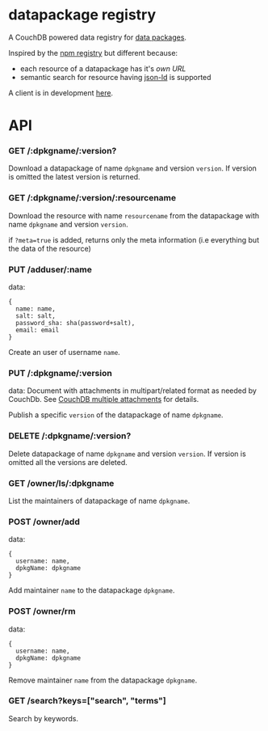 datapackage registry
====================

A CouchDB powered data registry for [data packages](http://dataprotocols.org/data-packages/).

Inspired by the [npm registry](https://github.com/isaacs/npmjs.org)
but different because:

- each resource of a datapackage has it's _own URL_
- semantic search for resource having [json-ld](http://json-ld.org/) is supported

A client is in development [here](https://github.com/standard-analytics/dpm-stan).


API
===


### GET /:dpkgname/:version?

Download a datapackage of name ```dpkgname``` and version
```version```. If version is omitted the latest version is returned.

### GET /:dpkgname/:version/:resourcename

Download the resource with name ```resourcename``` from the
datapackage with name ```dpkgname``` and version ```version```.

if ```?meta=true``` is added, returns only the meta information (i.e
everything but the data of the resource)

### PUT /adduser/:name

data:

    {
      name: name,
      salt: salt,
      password_sha: sha(password+salt),
      email: email
    }
    
Create an user of username ```name```.


### PUT /:dpkgname/:version

data: Document with attachments in multipart/related format as needed by CouchDb. See
[CouchDB multiple attachments](http://docs.couchdb.org/en/latest/api/document/common.html#creating-multiple-attachments)
for details.

Publish a specific ```version``` of the datapackage of name ```dpkgname```.


### DELETE /:dpkgname/:version?

Delete datapackage of name ```dpkgname``` and version
```version```. If version is omitted all the versions are deleted.


### GET /owner/ls/:dpkgname

List the maintainers of datapackage of name ```dpkgname```.


### POST /owner/add

data:

    {
      username: name,
      dpkgName: dpkgname
    }


Add maintainer ```name``` to the datapackage ```dpkgname```.

### POST /owner/rm

data:

    {
      username: name,
      dpkgName: dpkgname
    }

Remove maintainer ```name``` from the datapackage ```dpkgname```.


### GET /search?keys=["search", "terms"]

Search by keywords.



